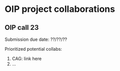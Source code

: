 
# OIP project collaborations

## OIP call 23

Submission due date: ??/??/??

Prioritized potential collabs:
1. CAG: link here
2. ...
